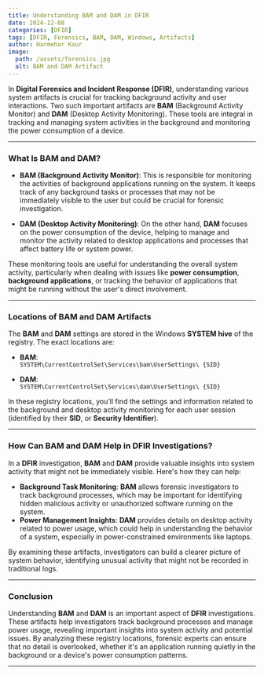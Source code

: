 ```yaml
---
title: Understanding BAM and DAM in DFIR  
date: 2024-12-08  
categories: [DFIR]  
tags: [DFIR, Forensics, BAM, DAM, Windows, Artifacts]  
author: Harmehar Kaur  
image:  
  path: /assets/forensics.jpg  
  alt: BAM and DAM Artifact  
---
```


In **Digital Forensics and Incident Response (DFIR)**, understanding various system artifacts is crucial for tracking background activity and user interactions. Two such important artifacts are **BAM** (Background Activity Monitor) and **DAM** (Desktop Activity Monitoring). These tools are integral in tracking and managing system activities in the background and monitoring the power consumption of a device.

---

### What Is BAM and DAM?

- **BAM (Background Activity Monitor)**: This is responsible for monitoring the activities of background applications running on the system. It keeps track of any background tasks or processes that may not be immediately visible to the user but could be crucial for forensic investigation.
  
- **DAM (Desktop Activity Monitoring)**: On the other hand, **DAM** focuses on the power consumption of the device, helping to manage and monitor the activity related to desktop applications and processes that affect battery life or system power.

These monitoring tools are useful for understanding the overall system activity, particularly when dealing with issues like **power consumption**, **background applications**, or tracking the behavior of applications that might be running without the user's direct involvement.

---

### Locations of BAM and DAM Artifacts

The **BAM** and **DAM** settings are stored in the Windows **SYSTEM hive** of the registry. The exact locations are:

- **BAM**:  
  `SYSTEM\CurrentControlSet\Services\bam\UserSettings\ {SID}`

- **DAM**:  
  `SYSTEM\CurrentControlSet\Services\dam\UserSettings\ {SID}`

In these registry locations, you’ll find the settings and information related to the background and desktop activity monitoring for each user session (identified by their **SID**, or **Security Identifier**).

---

### How Can BAM and DAM Help in DFIR Investigations?

In a **DFIR** investigation, **BAM** and **DAM** provide valuable insights into system activity that might not be immediately visible. Here's how they can help:

- **Background Task Monitoring**: **BAM** allows forensic investigators to track background processes, which may be important for identifying hidden malicious activity or unauthorized software running on the system.
- **Power Management Insights**: **DAM** provides details on desktop activity related to power usage, which could help in understanding the behavior of a system, especially in power-constrained environments like laptops.
  
By examining these artifacts, investigators can build a clearer picture of system behavior, identifying unusual activity that might not be recorded in traditional logs.

---

### Conclusion

Understanding **BAM** and **DAM** is an important aspect of **DFIR** investigations. These artifacts help investigators track background processes and manage power usage, revealing important insights into system activity and potential issues. By analyzing these registry locations, forensic experts can ensure that no detail is overlooked, whether it's an application running quietly in the background or a device's power consumption patterns.

---

